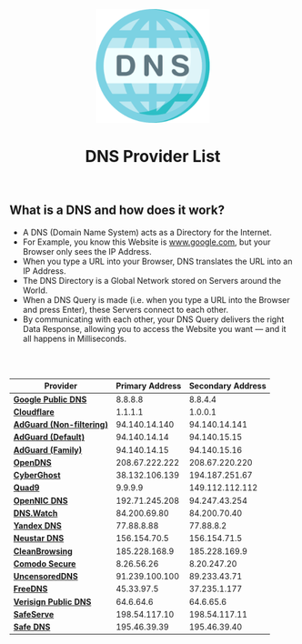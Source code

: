 <p align="center"><img src="https://github.com/K3V1991/DNS-Provider-List/blob/main/DNS.png" width="200"></a>
<h1 align="center"><b>DNS Provider List</b></h1>
<br />

## What is a DNS and how does it work?
* A DNS (Domain Name System) acts as a Directory for the Internet. 
* For Example, you know this Website is www.google.com, but your Browser only sees the IP Address.
* When you type a URL into your Browser, DNS translates the URL into an IP Address.
* The DNS Directory is a Global Network stored on Servers around the World. 
* When a DNS Query is made (i.e. when you type a URL into the Browser and press Enter), these Servers connect to each other. 
* By communicating with each other, your DNS Query delivers the right Data Response, allowing you to access the Website you want — and it all happens in Milliseconds.
<br />
<br />

Provider | Primary Address | Secondary Address
| --- | --- | --- |
| [**Google Public DNS**](https://developers.google.com/speed/public-dns/) | 8.8.8.8 | 8.8.4.4 |
| [**Cloudflare**](https://www.cloudflare.com/learning/dns/what-is-a-dns-server/) | 1.1.1.1 | 1.0.0.1 |
| [**AdGuard (Non-filtering)**](https://adguard.com/en/blog/adguard-dns-new-addresses.html)| 94.140.14.140 | 94.140.14.141 |
| [**AdGuard (Default)**](https://adguard.com/en/blog/adguard-dns-new-addresses.html)| 94.140.14.14 | 94.140.15.15 |
| [**AdGuard (Family)**](https://adguard.com/en/blog/adguard-dns-new-addresses.html)| 94.140.14.15 | 94.140.15.16 |
| [**OpenDNS**](https://use.opendns.com/) | 208.67.222.222 | 208.67.220.220 |
| [**CyberGhost**](https://www.cyberghostvpn.com/privacyhub/dns-changer/) | 38.132.106.139 | 194.187.251.67 |
| [**Quad9**](https://quad9.net/support/set-up-guides/windows) | 9.9.9.9 | 149.112.112.112 |
| [**OpenNIC DNS**](https://www.opennic.org/) | 192.71.245.208 | 94.247.43.254 |
| [**DNS.Watch**](https://dns.watch/) | 84.200.69.80 | 84.200.70.40 |
| [**Yandex DNS**](https://dns.yandex.com/) | 77.88.8.88 | 77.88.8.2 |
| [**Neustar DNS**](https://www.publicdns.neustar/) | 156.154.70.5 | 156.154.71.5 |
| [**CleanBrowsing**](https://cleanbrowsing.org/filters/) | 185.228.168.9 | 185.228.169.9 |
| [**Comodo Secure**](https://www.comodo.com/secure-dns/) | 8.26.56.26 | 8.20.247.20 |
| [**UncensoredDNS**](https://blog.uncensoreddns.org/) | 91.239.100.100 | 89.233.43.71 |
| [**FreeDNS**](https://freedns.afraid.org/) | 45.33.97.5 | 37.235.1.177 |
| [**Verisign Public DNS**](https://blog.verisign.com/security/introducing-verisign-public-dns-a-free-recursive-dns-service-that-respects-your-privacy/) | 64.6.64.6 | 64.6.65.6 |
| [**SafeServe**](https://www.namecheap.com/support/knowledgebase/article.aspx/10114/10/vpn-or-safeserve-public-dns-how-to-choose/) | 198.54.117.10 | 198.54.117.11 |
| [**Safe DNS**](https://www.safedns.com/) | 195.46.39.39 | 195.46.39.40 |
